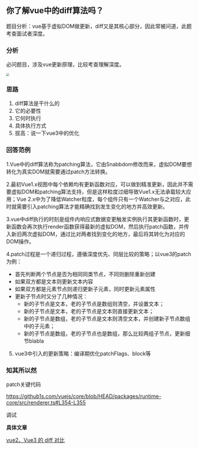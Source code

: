 ## 你了解vue中的diff算法吗？

题目分析：vue基于虚拟DOM做更新，diff又是其核心部分，因此常被问道，此题考查面试者深度。



### 分析

必问题目，涉及vue更新原理，比较考查理解深度。

<img src="https://gitee.com/57code/picgo/raw/master/image-20220209215748659.png" style="zoom:50%;" />



### 思路

1. diff算法是干什么的
2. 它的必要性
3. 它何时执行
4. 具体执行方式
5. 拔高：说一下vue3中的优化



### 回答范例

1.Vue中的diff算法称为patching算法，它由Snabbdom修改而来，虚拟DOM要想转化为真实DOM就需要通过patch方法转换。

2.最初Vue1.x视图中每个依赖均有更新函数对应，可以做到精准更新，因此并不需要虚拟DOM和patching算法支持，但是这样粒度过细导致Vue1.x无法承载较大应用；Vue 2.x中为了降低Watcher粒度，每个组件只有一个Watcher与之对应，此时就需要引入patching算法才能精确找到发生变化的地方并高效更新。

3.vue中diff执行的时刻是组件内响应式数据变更触发实例执行其更新函数时，更新函数会再次执行render函数获得最新的虚拟DOM，然后执行patch函数，并传入新旧两次虚拟DOM，通过比对两者找到变化的地方，最后将其转化为对应的DOM操作。

4.patch过程是一个递归过程，遵循深度优先、同层比较的策略；以vue3的patch为例：

- 首先判断两个节点是否为相同同类节点，不同则删除重新创建
- 如果双方都是文本则更新文本内容
- 如果双方都是元素节点则递归更新子元素，同时更新元素属性
- 更新子节点时又分了几种情况：
  - 新的子节点是文本，老的子节点是数组则清空，并设置文本；
  - 新的子节点是文本，老的子节点是文本则直接更新文本；
  - 新的子节点是数组，老的子节点是文本则清空文本，并创建新子节点数组中的子元素；
  - 新的子节点是数组，老的子节点也是数组，那么比较两组子节点，更新细节blabla

5. vue3中引入的更新策略：编译期优化patchFlags、block等

### 知其所以然

patch关键代码

https://github1s.com/vuejs/core/blob/HEAD/packages/runtime-core/src/renderer.ts#L354-L355



调试 

**具体文章**

[vue2、Vue3 的 diff 对比](https://segmentfault.com/a/1190000042586883)
